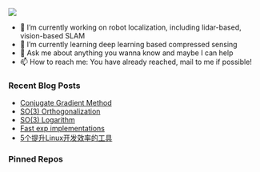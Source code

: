 ![](https://capsule-render.vercel.app/api?type=waving&height=200&text=BILL&desc=Please%20visit%20www.bingfeng.tech&fontAlignY=40&color=gradient)

- 🔭 I’m currently working on robot localization, including lidar-based, vision-based SLAM
- 🌱 I’m currently learning deep learning based compressed sensing
- 💬 Ask me about anything you wanna know and maybe I can help
- 📫 How to reach me: You have already reached, mail to me if possible!

<div>

### Recent Blog Posts

* [Conjugate Gradient Method](https://sunbingfeng.github.io/blog/Congugate_Gradient/)
* [SO(3) Orthogonalization](https://sunbingfeng.github.io/blog/R_orthogonalize/)
* [SO(3) Logarithm](https://sunbingfeng.github.io/blog/SO(3)_Log/)
* [Fast exp implementations](https://sunbingfeng.github.io/blog/exp_fast_implementations/)
* [5个提升Linux开发效率的工具](https://sunbingfeng.github.io/blog/5tools_to_boost_efficiency/)
### Pinned Repos

</div>
